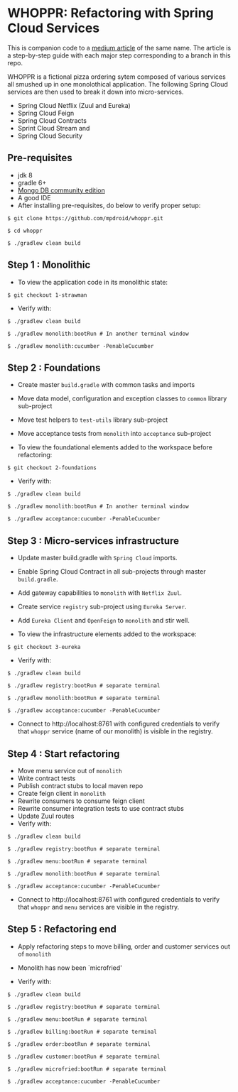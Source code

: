 # WHOPPR: Refactoring with Spring Cloud Services
This is companion code to a [medium article](https://medium.com/p/1ac7a0803db7/edit) of the same name.
The article is a step-by-step guide with each major step corresponding to a branch in this repo.

WHOPPR is a fictional pizza ordering sytem composed of various services all smushed up in one monolothical application.
The following Spring Cloud services are then used to break it down into micro-services.
- Spring Cloud Netflix (Zuul and Eureka)
- Spring Cloud Feign
- Spring Cloud Contracts
- Sprint Cloud Stream and
- Spring Cloud Security


## Pre-requisites
- jdk 8
- gradle 6+
- [Mongo DB community edition](https://docs.mongodb.com/manual/administration/install-community/)
- A good IDE
- After installing pre-requisites, do below to verify proper setup:
```
$ git clone https://github.com/mpdroid/whoppr.git

$ cd whoppr

$ ./gradlew clean build
```

## Step 1 : Monolithic

- To view the application code in its monolithic state:
```
$ git checkout 1-strawman
```
- Verify with:
```
$ ./gradlew clean build

$ ./gradlew monolith:bootRun # In another terminal window

$ ./gradlew monolith:cucumber -PenableCucumber 
```

## Step 2 : Foundations

- Create master `build.gradle` with common tasks and imports
- Move data model, configuration and exception classes to `common` library sub-project
- Move test helpers to `test-utils` library sub-project
- Move acceptance tests from `monolith` into `acceptance` sub-project

- To view the foundational elements added to the workspace before refactoring:
```
$ git checkout 2-foundations
```
- Verify with:
```
$ ./gradlew clean build

$ ./gradlew monolith:bootRun # In another terminal window

$ ./gradlew acceptance:cucumber -PenableCucumber 
```

## Step 3 : Micro-services infrastructure

- Update master build.gradle with `Spring Cloud` imports.
- Enable Spring Cloud Contract in all sub-projects through master `build.gradle`.
- Add gateway capabilities to `monolith` with `Netflix Zuul`.
- Create service `registry` sub-project using `Eureka Server`.
- Add `Eureka Client` and `OpenFeign` to `monolith` and stir well.

- To view the infrastructure elements added to the workspace:
```
$ git checkout 3-eureka
```
- Verify with:
```
$ ./gradlew clean build

$ ./gradlew registry:bootRun # separate terminal

$ ./gradlew monolith:bootRun # separate terminal

$ ./gradlew acceptance:cucumber -PenableCucumber 
```
- Connect to http://localhost:8761 with configured credentials to verify that `whoppr` service (name of our monolith) is visible in the registry. 

## Step 4 : Start refactoring

- Move menu service out of `monolith`
- Write contract tests
- Publish contract stubs to local maven repo
- Create feign client in `monolith`
- Rewrite consumers to consume feign client
- Rewrite consumer integration tests to use contract stubs
- Update Zuul routes
- Verify with:
```
$ ./gradlew clean build

$ ./gradlew registry:bootRun # separate terminal

$ ./gradlew menu:bootRun # separate terminal

$ ./gradlew monolith:bootRun # separate terminal

$ ./gradlew acceptance:cucumber -PenableCucumber 
```
- Connect to http://localhost:8761 with configured credentials to verify that `whoppr` and `menu` services are visible in the registry. 

## Step 5 : Refactoring end

- Apply refactoring steps to move billing, order and customer services out of `monolith`
- Monolith has now been `microfried'

- Verify with:
```
$ ./gradlew clean build

$ ./gradlew registry:bootRun # separate terminal

$ ./gradlew menu:bootRun # separate terminal

$ ./gradlew billing:bootRun # separate terminal

$ ./gradlew order:bootRun # separate terminal

$ ./gradlew customer:bootRun # separate terminal

$ ./gradlew microfried:bootRun # separate terminal

$ ./gradlew acceptance:cucumber -PenableCucumber 
```
 



